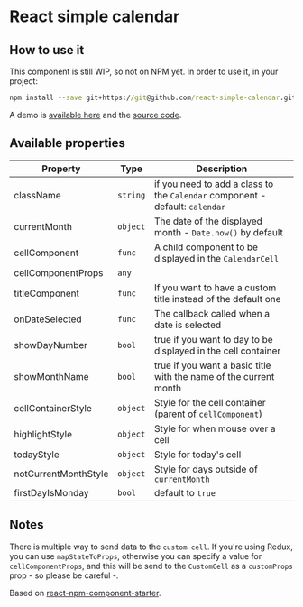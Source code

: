 # React simple calendar

## How to use it

This component is still WIP, so not on NPM yet.
In order to use it, in your project:

```cmd
npm install --save git+https://git@github.com/react-simple-calendar.git
```

A demo is [available here](https://po8rewq.github.io/react-simple-calendar/) and the [source code](src/docs/index.js).

## Available properties

| Property             | Type     | Description                                                                  |
| -------------------- | -------- | ---------------------------------------------------------------------------- |
| className            | `string` | if you need to add a class to the `Calendar` component - default: `calendar` |
| currentMonth         | `object` | The date of the displayed month - `Date.now()` by default                    |
| cellComponent        | `func`   | A child component to be displayed in the `CalendarCell`                      |
| cellComponentProps   | `any`    |                                                                              |
| titleComponent       | `func`   | If you want to have a custom title instead of the default one                |
| onDateSelected       | `func`   | The callback called when a date is selected                                  |
| showDayNumber        | `bool`   | true if you want to day to be displayed in the cell container                |
| showMonthName        | `bool`   | true if you want a basic title with the name of the current month            |
| cellContainerStyle   | `object` | Style for the cell container (parent of `cellComponent`)                     |
| highlightStyle       | `object` | Style for when mouse over a cell                                             |
| todayStyle           | `object` | Style for today's cell                                                       |
| notCurrentMonthStyle | `object` | Style for days outside of `currentMonth`                                     |
| firstDayIsMonday     | `bool`   | default to `true`                                                            |

## Notes

There is multiple way to send data to the `custom cell`. If you're using Redux, you can use `mapStateToProps`, otherwise you can specify a value for `cellComponentProps`, and this will be send to the `CustomCell` as a `customProps` prop - so please be careful -.

Based on [react-npm-component-starter](https://github.com/markusenglund/react-npm-component-starter).
